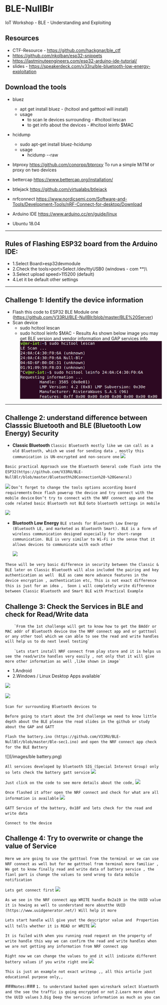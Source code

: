 # BLE-NullBlr
IoT Workshop - BLE - Understanding and Exploiting 



## Resources
- CTF-Resource - https://github.com/hackgnar/ble_ctf
- https://github.com/nkolban/esp32-snippets
- https://lastminuteengineers.com/esp32-arduino-ide-tutorial/
- slides - https://speakerdeck.com/v33ru/ble-bluetooth-low-energy-exploitation

## Download the tools
- bluez 
    - apt get install bluez  - (hcitool and gatttool will install)
    - usage
       - to scan le devices surrounding - #hcitool lescan 
       - to get info about the devices  - #hcitool leinfo $MAC
- hcidump 
    - sudo apt-get install bluez-hcidump	
    - usage 
       - hcidump --raw
- btproxy	https://github.com/conorpp/btproxy	To run a simple MiTM or proxy on two devices
- bettercap	https://www.bettercap.org/installation/	
    
- btlejack	https://github.com/virtualabs/btlejack	
- nrfconnect https://www.nordicsemi.com/Software-and-Tools/Development-Tools/nRF-Connect-for-desktop/Download 
- Arduino IDE    https://www.arduino.cc/en/guide/linux
- Ubuntu 18.04 

------------------------------------------------------------------------------------------------------------

## Rules of Flashing ESP32 board from the Arduino IDE:
- 1.Select Board>esp32devmodule 
- 2.Check the tools>port>Select /dev/ttyUSB0 (windows - com **)\
- 3.Select upload speed>115200 (default)
- 4.Let it be default other settings 

--------------------------------------------------------------------------------------------------------------

## Challenge 1: Identify the device information

- Flash this code to ESP32 BLE Module one (https://github.com/V33RU/BLE-NullBlr/blob/master/BLE%20Server)
- Scan device 
    - sudo hcitool lescan 
    - sudo hcitool leinfo $MAC
            - Results As shown below image you may get BLE version and vendor information and GAP services info 
            ![](/images/Selection_010.png)
            
----------------------------------------------------------------------------------------------------------------           
## Challenge 2: understand difference between Classsic Bluetooth and BLE (Bluetooth Low Energy) Security
   
 
- **Classic Bluetooth** 
   ```Classic Bluetooth mostly like we can call as a old Bluetooth, which we used for sending data , mostly this communication is UN-encrypted and non-secure one```
                             ![](/images/Picture1.png)

`Basic practical Approach use the Bluetooth General code flash into the ESP32(https://github.com/V33RU/BLE-NullBlr/blob/master/Bluetooth%20Connection%20-%20General)`
        
 ![](/images/bluetooth%20general.png)
`Don’t forget to change the tools options according board requirements`
`Once flash powerup the device and try connect with the mobile device` 
`Don’t try to connect with the NRF connect app and the code related basic Bluetooth not BLE` 
`Goto bluetooth settings in mobile`
       
  ![](/images/BLK-2.png)

- **Bluetooth Low Energy**
        `BLE stands for Bluetooth Low Energy (Bluetooth LE, and marketed as Bluetooth Smart). BLE is a form of wireless communication designed especially for short-range communication. BLE is very similar to Wi-Fi in the sense that it allows devices to communicate with each other`
        
  ![](/images/BLE.png)
        
 `These will be very basic difference in security between the Classic & BLE later on Classic Bluetooth will also included the pairing and key authentication as well 
BLE as came more advance features in the device encryption , authentication etc, This is not exact difference this is just for an idea , 
Soon i will completely write difference between Classic Bluetooth and Smart BLE with Practical Example`


## Challenge 3: Check the Services in BLE and check for Read/Write data

        `From the 1st challenge will get to know how to get the BAddr or MAC addr of Bluetooth device Use the NRF connect app and or gatttool or any other tool which we can able to see the read and write handles will help us to do next level testing`

        `Lets start install NRF connect from play store and it is helps us see the read/write handles very easily , not only that it will give more other information as well ,like shown in image`

- 1.Android
- 2.Windows / Linux Desktop Apps available`

![](/images/NRF1.png)

![](/images/NRF2.png)

`Scan for surrounding Bluetooth devices to` 

`Before going to start about the 3rd challenge we need to know little depth about the BLE please the read slides in the github or study about the GAP and GATT`

`Flash the battery.ino (https://github.com/V33RU/BLE-NullBlr/blob/master/Ble-sec1.ino) and open the NRF connect app check for the BLE Battery`

![](/images/ble battery.png)


`All services developed by bluetooth SIG (Special Interest Group) only so lets check the battery gatt service`
![](/images/gatt-service.png)

`Just click on the code to see more details about the code,` 
![](/images/UUID.png)

`Once flashed it after open the NRF connect and check for what are all information is available` 
![](/images/uuid-apk.png)

`GATT Service of the battery, 0x18F and lets check for the read and write data` 

`Connect to the device` 


## Challenge 4: Try to overwrite or change the value of Service

`Here we are going to use the gatttool from the terminal or we can use NRF connect as well but for me gatttool from terminal more familiar , We got to know finally read and write data of battery service , the fianl part is change the values to send wrong to data mobile notification` 

`Lets get connect first` 
![](/images/f1.png)


`As we see in the NRF connect app WRITE handle 0x2a19 in the UUID value it is howing as well to usnderstand more aboutthe UUID (https://www.uuidgenerator.net/)
Will help it more`

`Lets start handle will give yout the descriptor value and 
Properties will tells whether it is READ or WRITE`
![](/images/f2.png)

`It is failed with when you running read request on the property of write handle this way we can confirm the read and write handles when we are not getting any information from NRF connect app`


`Right now we can change the values to and it will indicate different battery values if you write right one` 
![](/images/f3.png)

`This is just an example not exact writeup ,, all this article just educational purpose only,,` 

###`Notes:`###
`1. to understand backed open wireshark select bluetooth and the see the traffic is going encrypted or not` 
`2.Learn more about the UUID values` 
`3.Dig Deep the services information as much as you can` 
